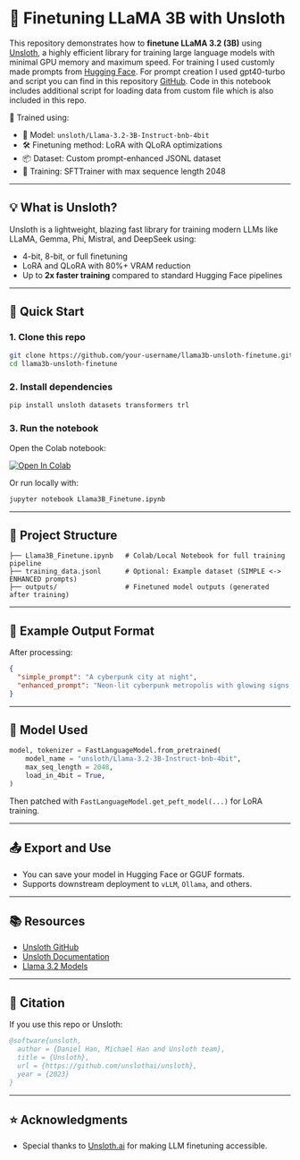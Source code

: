 # 🦥 Finetuning LLaMA 3B with Unsloth

This repository demonstrates how to **finetune LLaMA 3.2 (3B)** using [Unsloth](https://github.com/unslothai/unsloth), a highly efficient library for training large language models with minimal GPU memory and maximum speed. For training I used customly made prompts from [Hugging Face](https://huggingface.co/datasets/gaodrew/midjourney-prompts-highquality/viewer/default/train?row=1&views%5B%5D=train). For prompt creation I used gpt40-turbo and script you can find in this repository [GitHub](https://github.com/sukibk/llama3b-finetuning-mjprompts). Code in this notebook includes additional script for loading data from custom file which is also included in this repo.

🚀 Trained using:
- 🧠 Model: `unsloth/Llama-3.2-3B-Instruct-bnb-4bit`
- 🛠️ Finetuning method: LoRA with QLoRA optimizations
- 📦 Dataset: Custom prompt-enhanced JSONL dataset
- 🧪 Training: SFTTrainer with max sequence length 2048

---

## 💡 What is Unsloth?

Unsloth is a lightweight, blazing fast library for training modern LLMs like LLaMA, Gemma, Phi, Mistral, and DeepSeek using:
- 4-bit, 8-bit, or full finetuning
- LoRA and QLoRA with 80%+ VRAM reduction
- Up to **2x faster training** compared to standard Hugging Face pipelines

---

## 🔧 Quick Start

### 1. Clone this repo
```bash
git clone https://github.com/your-username/llama3b-unsloth-finetune.git
cd llama3b-unsloth-finetune
```

### 2. Install dependencies
```bash
pip install unsloth datasets transformers trl
```

### 3. Run the notebook

Open the Colab notebook:

[![Open In Colab](https://colab.research.google.com/assets/colab-badge.svg)](https://colab.research.google.com/github/your-username/llama3b-unsloth-finetune/blob/main/Llama3B_Finetune.ipynb)

Or run locally with:
```bash
jupyter notebook Llama3B_Finetune.ipynb
```

---

## 📁 Project Structure

```
├── Llama3B_Finetune.ipynb   # Colab/Local Notebook for full training pipeline
├── training_data.jsonl      # Optional: Example dataset (SIMPLE <-> ENHANCED prompts)
├── outputs/                 # Finetuned model outputs (generated after training)
```

---

## 🧪 Example Output Format

After processing:
```json
{
  "simple_prompt": "A cyberpunk city at night",
  "enhanced_prompt": "Neon-lit cyberpunk metropolis with glowing signs, bustling streets, and heavy rain reflecting light, shot with a Leica Q2"
}
```

---

## 🧠 Model Used

```python
model, tokenizer = FastLanguageModel.from_pretrained(
    model_name = "unsloth/Llama-3.2-3B-Instruct-bnb-4bit",
    max_seq_length = 2048,
    load_in_4bit = True,
)
```

Then patched with `FastLanguageModel.get_peft_model(...)` for LoRA training.

---

## 📤 Export and Use

- You can save your model in Hugging Face or GGUF formats.
- Supports downstream deployment to `vLLM`, `Ollama`, and others.

---

## 📚 Resources

- [Unsloth GitHub](https://github.com/unslothai/unsloth)
- [Unsloth Documentation](https://docs.unsloth.ai)
- [Llama 3.2 Models](https://huggingface.co/unsloth)

---

## 🧾 Citation

If you use this repo or Unsloth:

```bibtex
@software{unsloth,
  author = {Daniel Han, Michael Han and Unsloth team},
  title = {Unsloth},
  url = {https://github.com/unslothai/unsloth},
  year = {2023}
}
```

---

## ⭐ Acknowledgments

- Special thanks to [Unsloth.ai](https://unsloth.ai) for making LLM finetuning accessible.
